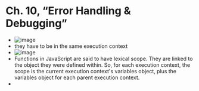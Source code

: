  # Ch. 10, “Error Handling & Debugging”
-  ![image](https://user-images.githubusercontent.com/100101108/158935618-ce7de569-fbfa-40b1-8c35-225653023ef4.png)
- they have to be in the same execution context
- ![image](https://user-images.githubusercontent.com/100101108/158935719-b6e823e9-9c95-4c26-b7f6-ce82b91cd750.png)
- Functions in JavaScript are said to have lexical scope. They are linked to the object they were defined within. So, for each execution context, the scope is the current execution context's variables object, plus the variables object for each parent execution context.
- 
